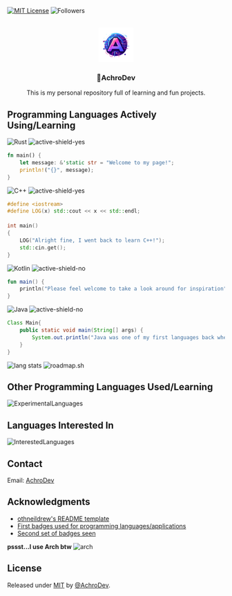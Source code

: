 <!-- Improved compatibility of back to top link: See: https://github.com/othneildrew/Best-README-Template/pull/73 -->

<a name="readme-top"></a>

<!-- PROJECT SHIELDS -->

[![MIT License][license-shield]][license-url]
![Followers][followers-shield]

<!-- PROJECT LOGO -->
<br />
<div align="center">
  <a href="https://github.com/AchroDev/AchroDev">
    <img src="images/logo.png" alt="Logo" width="80" height="80">
  </a>

<h3 align="center">👋AchroDev</h3>

  <p align="center">
    This is my personal repository full of learning and fun projects.
    <br />
  </p>
</div>

<!-- USAGE EXAMPLES -->

## Programming Languages Actively Using/Learning

![Rust][rust-shield] ![active-shield-yes]

```Rust
fn main() {
    let message: &'static str = "Welcome to my page!";
    println!("{}", message);
}
```

![C++][c++-shield] ![active-shield-yes]

```C++
#define <iostream>
#define LOG(x) std::cout << x << std::endl;

int main()
{
    LOG("Alright fine, I went back to learn C++!");
    std::cin.get();
}
```

![Kotlin][kotlin-shield] ![active-shield-no]

```Kotlin
fun main() {
    println("Please feel welcome to take a look around for inspiration")
}
```

![Java][java-shield] ![active-shield-no]

```Java
Class Main{
    public static void main(String[] args) {
        System.out.println("Java was one of my first languages back when OSRS and RSPSs were huge");
    }
}
```

![lang stats][lang-stats-link] ![roadmap.sh][roadmap-sh]

## Other Programming Languages Used/Learning

![ExperimentalLanguages][exp-lang]

## Languages Interested In

![InterestedLanguages][int-lang]

<!-- CONTACT -->

## Contact

Email: [AchroDev][email]

<!-- ACKNOWLEDGMENTS -->

## Acknowledgments

- [othneildrew's README template][readme-template]
- [First badges used for programming languages/applications][badges1]
- [Second set of badges seen][badges2]

**pssst...I use Arch btw** ![arch][arch-shield]

## License

Released under [MIT](/LICENSE) by [@AchroDev](https://github.com/AchroDev).

<!-- MARKDOWN LINKS & IMAGES -->
<!-- https://www.markdownguide.org/basic-syntax/#reference-style-links -->

[license-shield]: https://img.shields.io/github/license/AchroDev/AchroDev.svg?style=for-the-badge
[license-url]: https://github.com/AchroDev/AchroDev/blob/master/LICENSE.txt
[badges1]: https://dev.to/envoy_/150-badges-for-github-pnk
[badges2]: https://skillicons.dev/
[email]: mailto:achrodev@proton.me
[rust-shield]: https://img.shields.io/badge/Rust-000000?style=for-the-badge&logo=rust&logoColor=white
[kotlin-shield]: https://img.shields.io/badge/Kotlin-0095D5?&style=for-the-badge&logo=kotlin&logoColor=white
[java-shield]: https://img.shields.io/badge/Java-ED8B00?style=for-the-badge&logo=openjdk&logoColor=white
[c++-shield]: https://img.shields.io/badge/c++-%2300599C.svg?style=for-the-badge&logo=c%2B%2B&logoColor=white
[python-shield]: https://img.shields.io/badge/Python-3776AB?style=for-the-badge&logo=python&logoColor=white
[followers-shield]: https://img.shields.io/github/followers/AchroDev.svg?style=social&label=Follow&maxAge=2592000
[lang-stats-link]: https://github-readme-stats.vercel.app/api/top-langs/?username=AchroDev&theme=blue-green
[active-shield-yes]: https://img.shields.io/badge/Active-Yes-2ea44f
[active-shield-no]: https://img.shields.io/badge/Active-No-red
[readme-template]: https://github.com/othneildrew/Best-README-Template
[roadmap-sh]: https://roadmap.sh/card/tall/6657e841b998f3b3c7da5bd1?variant=dark
[arch-shield]: https://skillicons.dev/icons?i=arch
[exp-lang]: https://skillicons.dev/icons?i=cs,go,js,php,python,ruby,pwsh,bash
[int-lang]: https://skillicons.dev/icons?i=haskell,lua,spring,scala
